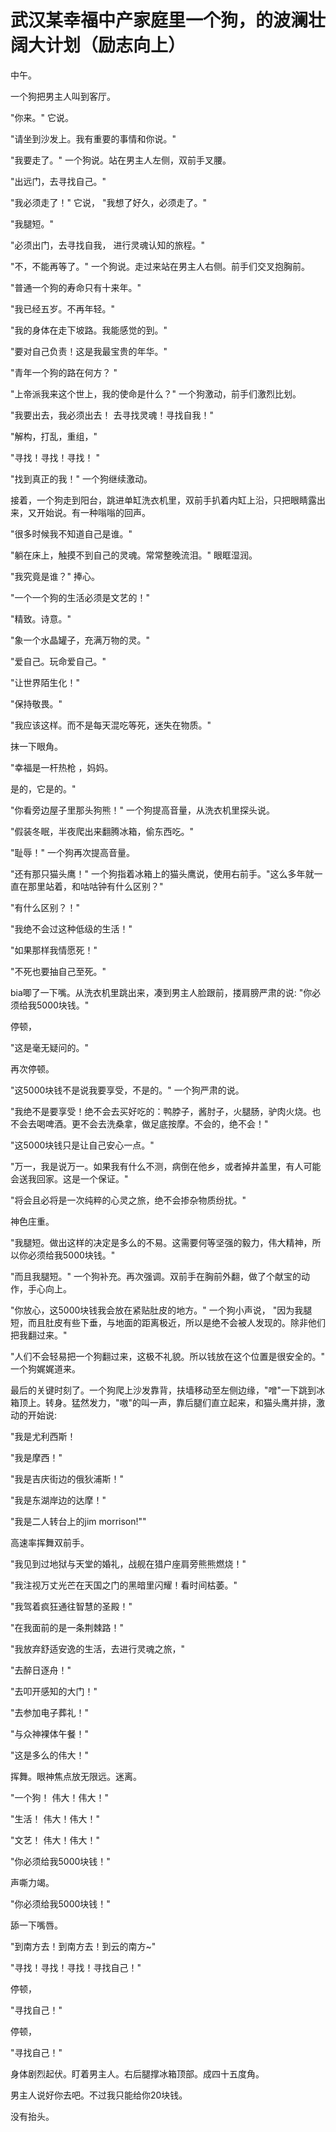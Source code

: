 # 武汉某幸福中产家庭里一个狗，的波澜壮阔大计划（励志向上）

中午。  
  
一个狗把男主人叫到客厅。  
  
"你来。" 它说。  
  
"请坐到沙发上。我有重要的事情和你说。"  
  
  
"我要走了。" 一个狗说。站在男主人左侧，双前手叉腰。  
  
"出远门，去寻找自己。"  
  
"我必须走了！" 它说， "我想了好久，必须走了。"  
  
"我腿短。"  
  
"必须出门，去寻找自我， 进行灵魂认知的旅程。"  
  
  
"不，不能再等了。" 一个狗说。走过来站在男主人右侧。前手们交叉抱胸前。  
  
"普通一个狗的寿命只有十来年。"  
  
"我已经五岁。不再年轻。"  
  
"我的身体在走下坡路。我能感觉的到。"  
  
"要对自己负责！这是我最宝贵的年华。"  
  
"青年一个狗的路在何方？ "  
  
"上帝派我来这个世上，我的使命是什么？" 一个狗激动，前手们激烈比划。  
  
"我要出去，我必须出去！ 去寻找灵魂！寻找自我！"  
  
"解构，打乱，重组，"  
  
"寻找！寻找！寻找！ "  
  
"找到真正的我！" 一个狗继续激动。  
  
  
接着，一个狗走到阳台，跳进单缸洗衣机里，双前手扒着内缸上沿，只把眼睛露出来，又开始说。有一种嗡嗡的回声。  
  
"很多时候我不知道自己是谁。"  
  
"躺在床上，触摸不到自己的灵魂。常常整晚流泪。" 眼眶湿润。  
  
"我究竟是谁？" 捧心。  
  
"一个一个狗的生活必须是文艺的！"  
  
"精致。诗意。"  
  
"象一个水晶罐子，充满万物的灵。"  
  
"爱自己。玩命爱自己。"  
  
"让世界陌生化！"  
  
"保持敬畏。"  
  
"我应该这样。而不是每天混吃等死，迷失在物质。"  
  
抹一下眼角。  
  
  
"幸福是一杆热枪 ，妈妈。  
  
是的，它是的。"  
  
  
"你看旁边屋子里那头狗熊！" 一个狗提高音量，从洗衣机里探头说。  
  
"假装冬眠，半夜爬出来翻腾冰箱，偷东西吃。"  
  
"耻辱！" 一个狗再次提高音量。  
  
"还有那只猫头鹰！" 一个狗指着冰箱上的猫头鹰说，使用右前手。"这么多年就一直在那里站着，和咕咕钟有什么区别？"  
  
"有什么区别？！"  
  
"我绝不会过这种低级的生活！"  
  
"如果那样我情愿死！"  
  
"不死也要抽自己至死。"  
  
bia唧了一下嘴。从洗衣机里跳出来，凑到男主人脸跟前，搂肩膀严肃的说: "你必须给我5000块钱。"  
  
停顿，  
  
"这是毫无疑问的。"  
  
再次停顿。  
  
"这5000块钱不是说我要享受，不是的。" 一个狗严肃的说。  
  
"我绝不是要享受！绝不会去买好吃的：鸭脖子，酱肘子，火腿肠，驴肉火烧。也不会去喝啤酒。更不会去洗桑拿，做足底按摩。不会的，绝不会！"  
  
"这5000块钱只是让自己安心一点。"  
  
"万一，我是说万一。如果我有什么不测，病倒在他乡，或者掉井盖里，有人可能会送我回家。这是一个保证。"  
  
"将会且必将是一次纯粹的心灵之旅，绝不会掺杂物质纷扰。"  
  
神色庄重。  
  
"我腿短。做出这样的决定是多么的不易。这需要何等坚强的毅力，伟大精神，所以你必须给我5000块钱。"  
  
"而且我腿短。" 一个狗补充。再次强调。双前手在胸前外翻，做了个献宝的动作，手心向上。  
  
"你放心，这5000块钱我会放在紧贴肚皮的地方。" 一个狗小声说， "因为我腿短，而且肚皮有些下垂，与地面的距离极近，所以是绝不会被人发现的。除非他们把我翻过来。"  
  
"人们不会轻易把一个狗翻过来，这极不礼貌。所以钱放在这个位置是很安全的。" 一个狗娓娓道来。  
  
  
最后的关键时刻了。一个狗爬上沙发靠背，扶墙移动至左侧边缘，"噌"一下跳到冰箱顶上。转身。猛然发力，"嗷"的叫一声，靠后腿们直立起来，和猫头鹰并排，激动的开始说:  
  
"我是尤利西斯！  
  
"我是摩西！"  
  
"我是吉庆街边的俄狄浦斯！"  
  
"我是东湖岸边的达摩！"  
  
"我是二人转台上的jim morrison!""  
  
高速率挥舞双前手。  
  
  
"我见到过地狱与天堂的婚礼，战舰在猎户座肩旁熊熊燃烧！"  
  
"我注视万丈光芒在天国之门的黑暗里闪耀！看时间枯萎。"  
  
"我驾着疯狂通往智慧的圣殿！"  
  
"在我面前的是一条荆棘路！"  
  
"我放弃舒适安逸的生活，去进行灵魂之旅，"  
  
"去醉日逐舟！"  
  
"去叩开感知的大门！"  
  
"去参加电子葬礼！"  
  
"与众神裸体午餐！"  
  
"这是多么的伟大！"  
  
挥舞。眼神焦点放无限远。迷离。  
  
  
"一个狗！ 伟大！伟大！"  
  
"生活！ 伟大！伟大！"  
  
"文艺！ 伟大！伟大！"  
  
  
"你必须给我5000块钱！"  
  
声嘶力竭。  
  
"你必须给我5000块钱！"  
  
舔一下嘴唇。  
  
  
"到南方去！到南方去！到云的南方~"  
  
"寻找！寻找！寻找！寻找自己！"  
  
停顿，  
  
"寻找自己！"  
  
停顿，  
  
"寻找自己！"  
  
身体剧烈起伏。盯着男主人。右后腿撑冰箱顶部。成四十五度角。  
  
  
  
男主人说好你去吧。不过我只能给你20块钱。  
  
没有抬头。

